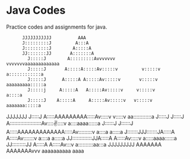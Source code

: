 # Java Codes
Practice codes and assignments for java.



                                                                               
                                                                               
          JJJJJJJJJJJ          AAA                                             
          J:::::::::J         A:::A                                            
          J:::::::::J        A:::::A                                           
          JJ:::::::JJ       A:::::::A                                          
            J:::::J        A:::::::::Avvvvvvv           vvvvvvvaaaaaaaaaaaaa   
            J:::::J       A:::::A:::::Av:::::v         v:::::v a::::::::::::a  
            J:::::J      A:::::A A:::::Av:::::v       v:::::v  aaaaaaaaa:::::a 
            J:::::j     A:::::A   A:::::Av:::::v     v:::::v            a::::a 
            J:::::J    A:::::A     A:::::Av:::::v   v:::::v      aaaaaaa:::::a 
JJJJJJJ     J:::::J   A:::::AAAAAAAAA:::::Av:::::v v:::::v     aa::::::::::::a 
J:::::J     J:::::J  A:::::::::::::::::::::Av:::::v:::::v     a::::aaaa::::::a 
J::::::J   J::::::J A:::::AAAAAAAAAAAAA:::::Av:::::::::v     a::::a    a:::::a 
J:::::::JJJ:::::::JA:::::A             A:::::Av:::::::v      a::::a    a:::::a 
 JJ:::::::::::::JJA:::::A               A:::::Av:::::v       a:::::aaaa::::::a 
   JJ:::::::::JJ A:::::A                 A:::::Av:::v         a::::::::::aa:::a
     JJJJJJJJJ  AAAAAAA                   AAAAAAAvvv           aaaaaaaaaa  aaaa
                                                                               
                                                                               
                                                                               
                                                                               
                                                                               
                                                                               
                                                                               
